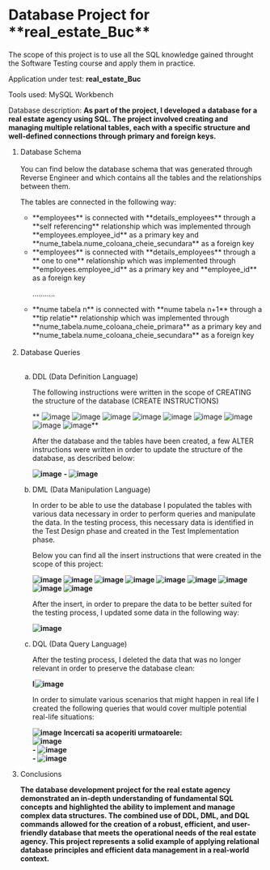 <h1>Database Project for **real_estate_Buc**</h1>

The scope of this project is to use all the SQL knowledge gained throught the Software Testing course and apply them in practice.

Application under test: **real_estate_Buc**

Tools used: MySQL Workbench

Database description: **As part of the project, I developed a database for a real estate agency using SQL. The project involved creating and managing multiple relational tables, each with a specific structure and well-defined connections through primary and foreign keys.**

<ol>
<li>Database Schema </li>
<br>
You can find below the database schema that was generated through Reverse Engineer and which contains all the tables and the relationships between them.

The tables are connected in the following way:

<ul>
  <li> **employees**  is connected with **details_employees** through a **self referencing** relationship which was implemented through **employees.employee_id** as a primary key and **nume_tabela.nume_coloana_cheie_secundara** as a foreign key</li>
  <li> **employees**  is connected with **details_employees** through a ** one to one** relationship which was implemented through **employees.employee_id** as a primary key and **employee_id** as a foreign key</li>
 
  ...........
  <li> **nume tabela n**  is connected with **nume tabela n+1** through a **tip relatie** relationship which was implemented through **nume_tabela.nume_coloana_cheie_primara** as a primary key and **nume_tabela.nume_coloana_cheie_secundara** as a foreign key</li>
</ul><br>

<li>Database Queries</li><br>

<ol type="a">
  <li>DDL (Data Definition Language)</li>

  The following instructions were written in the scope of CREATING the structure of the database (CREATE INSTRUCTIONS)

  ** ![image](https://github.com/DeliaNP/MySQL_real_estate_Buc/assets/167696115/b3f25554-3fe1-486d-9974-3a027e49c166) ![image](https://github.com/DeliaNP/MySQL_real_estate_Buc/assets/167696115/fc852d40-7ed4-4397-aeab-d8e075f53168) ![image](https://github.com/DeliaNP/MySQL_real_estate_Buc/assets/167696115/d8f96c16-f63b-4a5d-8173-6745b0323837)  ![image](https://github.com/DeliaNP/MySQL_real_estate_Buc/assets/167696115/c4172d63-af9c-4e6f-a174-7e56503ecc8e)  ![image](https://github.com/DeliaNP/MySQL_real_estate_Buc/assets/167696115/f946f45f-435d-4af7-9f24-9677133540a2)  ![image](https://github.com/DeliaNP/MySQL_real_estate_Buc/assets/167696115/1eeb698e-3829-4404-9fba-0639ac5bb848) ![image](https://github.com/DeliaNP/MySQL_real_estate_Buc/assets/167696115/fbfa1c49-964e-442c-9243-417fbb044967) ![image](https://github.com/DeliaNP/MySQL_real_estate_Buc/assets/167696115/7bb5996e-71ca-4e52-a9b1-299987108b0b) ![image](https://github.com/DeliaNP/MySQL_real_estate_Buc/assets/167696115/3d5910f3-1bf3-4112-a2f6-110c7628f9eb)**
  
  After the database and the tables have been created, a few ALTER instructions were written in order to update the structure of the database, as described below:

  **![image](https://github.com/DeliaNP/MySQL_real_estate_Buc/assets/167696115/e5b940d6-55ad-4edb-9350-5d0587f42f93)**
 **- ![image](https://github.com/DeliaNP/MySQL_real_estate_Buc/assets/167696115/42399fc2-c3ff-439c-815c-84a04f2c7bf6)**
 
  <li>DML (Data Manipulation Language)</li>

  In order to be able to use the database I populated the tables with various data necessary in order to perform queries and manipulate the data. 
  In the testing process, this necessary data is identified in the Test Design phase and created in the Test Implementation phase. 

  Below you can find all the insert instructions that were created in the scope of this project:

  **![image](https://github.com/DeliaNP/MySQL_real_estate_Buc/assets/167696115/7db0485e-0178-4734-9118-7ce19683d083) ![image](https://github.com/DeliaNP/MySQL_real_estate_Buc/assets/167696115/1731d4db-6c8a-4247-b1b2-2baf2d6cf906)  ![image](https://github.com/DeliaNP/MySQL_real_estate_Buc/assets/167696115/4446f8b3-f031-486c-a81d-33d38a579ec5) ![image](https://github.com/DeliaNP/MySQL_real_estate_Buc/assets/167696115/7b88dbda-db92-4f5b-8ba9-e0cd49c125ae)  ![image](https://github.com/DeliaNP/MySQL_real_estate_Buc/assets/167696115/7d4f97ce-a10d-4b1a-b70a-910cddf009ee)  ![image](https://github.com/DeliaNP/MySQL_real_estate_Buc/assets/167696115/3d9f3745-c32a-4a1e-b44a-b2932901aaa1) ![image](https://github.com/DeliaNP/MySQL_real_estate_Buc/assets/167696115/1d558497-cc94-4883-b181-e9ffd838e1ca) ![image](https://github.com/DeliaNP/MySQL_real_estate_Buc/assets/167696115/a5224503-02ad-43f0-a2fa-ff6e1a59e1a8) ![image](https://github.com/DeliaNP/MySQL_real_estate_Buc/assets/167696115/1edbaf19-99be-4c96-ba9e-a052daaad46c)**

  After the insert, in order to prepare the data to be better suited for the testing process, I updated some data in the following way:

  **![image](https://github.com/DeliaNP/MySQL_real_estate_Buc/assets/167696115/fd22dcec-d61d-4193-b080-337047a4fd99)**


  <li>DQL (Data Query Language)</li> 

After the testing process, I deleted the data that was no longer relevant in order to preserve the database clean: 

**I![image](https://github.com/DeliaNP/MySQL_real_estate_Buc/assets/167696115/2a63c5b4-fa4a-4e6b-9bf0-38056f4c16d6)**

In order to simulate various scenarios that might happen in real life I created the following queries that would cover multiple potential real-life situations:

**![image](https://github.com/DeliaNP/MySQL_real_estate_Buc/assets/167696115/8d201d0d-09a9-4ad3-9f6e-32f4b0b8dc8a)**
**Incercati sa acoperiti urmatoarele:**<br>
**![image](https://github.com/DeliaNP/MySQL_real_estate_Buc/assets/167696115/865403bc-ebcf-4eb4-a39f-55e027632f12)**<br>
**- ![image](https://github.com/DeliaNP/MySQL_real_estate_Buc/assets/167696115/b656dd43-0e33-419f-a459-40217a9e6a5f)**<br>
**- ![image](https://github.com/DeliaNP/MySQL_real_estate_Buc/assets/167696115/548edd32-b379-49b7-b627-dd9db44e1f54)**<br>


</ol>

<li>Conclusions</li>

**The database development project for the real estate agency demonstrated an in-depth understanding of fundamental SQL concepts and highlighted the ability to implement and manage complex data structures. The combined use of DDL, DML, and DQL commands allowed for the creation of a robust, efficient, and user-friendly database that meets the operational needs of the real estate agency. This project represents a solid example of applying relational database principles and efficient data management in a real-world context.**

</ol>
